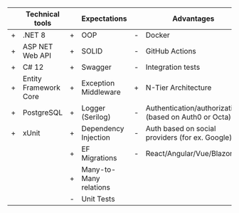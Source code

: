 ## 
|   | Technical tools       |   | Expectations           |   | Advantages                                            |
| - | --------------------- | - | ---------------------- | - | ----------------------------------------------------- |
| + | .NET 8                | + | OOP                    | - | Docker                                                |
| + | ASP NET Web API       | + | SOLID                  | - | GitHub Actions                                        |
| + | C# 12                 | + | Swagger                | - | Integration tests                                     |
| + | Entity Framework Core | + | Exception Middleware   | + | N-Tier Architecture                                   |
| + | PostgreSQL            | + | Logger (Serilog)       | - | Authentication/authorization (based on Auth0 or Octa) |
| + | xUnit                 | + | Dependency Injection   | - | Auth based on social providers (for ex. Google)       |
|   |                       | + | EF Migrations          | - | React/Angular/Vue/Blazor                              |
|   |                       | + | Many-to-Many relations |   |                                                       |
|   |                       | - | Unit Tests             |   |                                                       |
